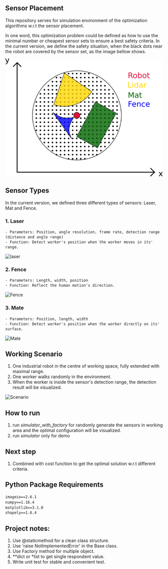 ## Sensor Placement

This repository serves for simulation environment of the optimization algorithms w.r.t the sensor placement. 

In one word, this optimization problem could be defined as how to use the minimal number or 
cheapest sensor sets to ensure a best safety criteria. In the current version, we define the safety situation, when
the black dots near the robot are covered by the sensor set, as the image bellow shows.


![](sensor_class/out/scenario/sketch_problem.png)
## Sensor Types
In the current  version, we defined three different types of sensors: Laser, Mat and Fence.
### 1. Laser
    - Parameters: Position, angle resolution, frame rate, detection range (distance and angle range)
    - Function: Detect worker's position when the worker moves in its' range.
    
![laser](sensor_class/out/gif/lidar.gif)


### 2. Fence
    - Parameters: Length, width, position
    - Function: Reflect the human motion's direction.
    
![Fence](sensor_class/out/gif/fence.gif)

### 3. Mate
    - Parameters: Position, length, width
    - Function: Detect worker's position when the worker directly on its' surface.
    
![Mate](sensor_class/out/gif/mat.gif)

## Working Scenario
1. One industrial robot in the centre of working space, fully extended with maximal range.
2. One worker walks randomly in the environment.
3. When the worker is inside the sensor's detection range, the detection result will be visualized.

![Scenario](sensor_class/out/gif/scenario.gif)

## How to run
1. run *simulator_with_factory* for randomly generate the sensors in working area and the optimal configuration will be 
visualized.
2. run *simulator* only for demo

## Next step
1. Combined with cost function to get the optimal solution w.r.t different criteria.

## Python Package Requirements
```txt
imageio==2.6.1
numpy==1.16.4
matplotlib==3.1.0
shapely==1.6.4
```

## Project notes:
1. Use @staticmethod for a clean class structure.
2. Use 'raise NotImplementedError' in the Base class.
3. Use Factory method for multiple object.
4. **dict or *list to get single respondent value.
5. Write unit test for stable and convenient test. 
